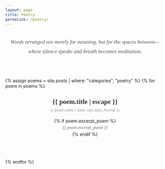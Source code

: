 ```yaml
---
layout: page
title: Poetry
permalink: /poetry/
---
```


<div class="poetry-intro">
  <p>Words arranged not merely for meaning, but for the spaces between—where silence speaks and breath becomes meditation.</p>
</div>

<div class="poetry-collection">
  {% assign poems = site.posts | where: "categories", "poetry" %}
  {% for poem in poems %}
    <article class="poem-item">
      <h3 class="poem-title">
        <a href="{{ poem.url | relative_url }}">{{ poem.title | escape }}</a>
      </h3>
      <div class="poem-meta">
        <time datetime="{{ poem.date | date_to_xmlschema }}">
          {{ poem.date | date: site.date_format }}
        </time>
      </div>
      {% if poem.excerpt_poem %}
        <div class="poem-preview">
          {{ poem.excerpt_poem }}
        </div>
      {% endif %}
    </article>
  {% endfor %}
</div>

<style>
  .poetry-intro {
    margin: 2em 0 4em;
    text-align: center;
    font-style: italic;
    font-family: 'Playfair Display', serif;
    font-size: 1.2em;
    line-height: 1.8;
    color: #555;
  }
  
  .poem-item {
    margin-bottom: 3em;
    text-align: center;
    padding-bottom: 2em;
    border-bottom: 1px dotted #ddd;
  }
  
  .poem-item:last-child {
    border-bottom: none;
  }
  
  .poem-title {
    font-family: 'Playfair Display', serif;
    font-size: 1.5em;
    margin-bottom: 0.3em;
  }
  
  .poem-title a {
    color: #333;
    text-decoration: none;
    transition: all 0.3s ease;
  }
  
  .poem-title a:hover {
    color: #666;
    letter-spacing: 0.5px;
  }
  
  .poem-meta {
    color: #999;
    font-size: 0.85em;
    margin-bottom: 1.5em;
  }
  
  .poem-preview {
    font-family: 'Playfair Display', serif;
    font-style: italic;
    line-height: 1.8;
    color: #666;
    max-width: 500px;
    margin: 0 auto;
  }
</style>